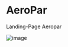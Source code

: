 # AeroPar
Landing-Page Aeropar

![image](https://user-images.githubusercontent.com/84817988/182217691-073e726b-01fc-4a36-a036-591c5ddb419a.png)

